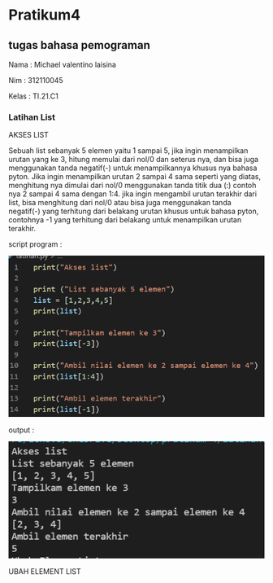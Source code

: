 # Pratikum4
## tugas bahasa pemograman
Nama : Michael valentino laisina<p>
Nim : 312110045<p>
Kelas : TI.21.C1<p>
### Latihan List
AKSES LIST<p>
Sebuah list sebanyak 5 elemen yaitu 1 sampai 5, jika ingin menampilkan urutan yang ke 3, hitung memulai dari nol/0 dan seterus nya, dan bisa juga menggunakan tanda negatif(-) untuk menampilkannya khusus nya bahasa pyton. Jika ingin menampilkan urutan 2 sampai 4 sama seperti yang diatas, menghitung nya dimulai dari nol/0 menggunakan tanda titik dua (:) contoh nya 2 sampai 4 sama dengan 1:4. jika ingin mengambil urutan terakhir dari list, bisa menghitung dari nol/0 atau bisa juga menggunakan tanda negatif(-) yang terhitung dari belakang urutan khusus untuk bahasa pyton, contohnya -1 yang terhitung dari belakang untuk menampilkan urutan terakhir.<p>
script program :<p>
![2](img/2.png)<p>
output :<p>
![2output](img/2o.png)<p>
UBAH ELEMENT LIST<p>

